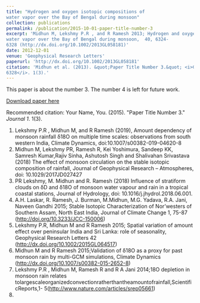 ```yaml
---
title: "Hydrogen and oxygen isotopic compositions of
water vapor over the Bay of Bengal during monsoon"
collection: publications
permalink: /publication/2015-10-01-paper-title-number-3
excerpt: 'Midhun M, Lekshmy P.R , and R Ramesh 2013; Hydrogen and oxygen isotopic compositions of
water vapor over the Bay of Bengal during monsoon,  40, 6324-
6328 (http://dx.doi.org/10.1002/2013GL058181)'
date: 2012-12-01
venue: 'Geophysical Research Letters'
paperurl: 'http://dx.doi.org/10.1002/2013GL058181'
citation: 'Midhun et al. (2013). &quot;Paper Title Number 3.&quot; <i>Geophysical Research Letters 40, 6324-
6328</i>. 1(3).'
---
```

This paper is about the number 3. The number 4 is left for future work.

[Download paper here](http://academicpages.github.io/files/paper3.pdf)

Recommended citation: Your Name, You. (2015). "Paper Title Number 3." <i>Journal 1</i>. 1(3).


1. Lekshmy P.R , Midhun M, and R Ramesh (2019), Amount dependency of monsoon rainfall δ18O
on multiple time scales: observations from south western India, Climate Dynamics,
doi:10.1007/s00382-019-04620-8
2. Midhun M, Lekshmy PR, Ramesh R, Kei Yoshimura, Sandeep KK, Samresh Kumar,Rajiv
Sinha, Ashutosh Singh and Shalivahan Srivastava (2018) The effect of monsoon circulation on
the stable isotopic composition of rainfall, Journal of Geophysical Research – Atmospheres, doi:
10.1029/2017JD027427
3. PR Lekshmy, M. Midhun and R. Ramesh (2018) Influence of stratiform clouds on δD and δ18O
of monsoon water vapour and rain in a tropical coastal stations, Journal of Hydrology, doi:
10.1016/j.jhydrol.2018.06.001.
4. A.H. Laskar, R. Ramesh, J. Burman, M.Midhun, M.G. Yadava, R.A. Jani, Naveen Gandhi 2015;
Stable Isotopic Characterization of Nor’westers of Southern Assam, North East India, Journal of
Climate Change 1, 75-87 (http://doi.org/10.3233/JCC-150006)
5. Lekshmy P.R, Midhun M and R Ramesh 2015; Spatial variation of amount effect over peninsular
India and Sri Lanka: role of seasonality, Geophysical Research Letters 42
(http://dx.doi.org/10.1002/2015GL064517)
6. Midhun M and R Ramesh 2015;Validation of δ18O as a proxy for past monsoon rain by
multi-GCM simulations, Climate Dynamics (http://dx.doi.org/10.1007/s00382-015-2652-8)
7. Lekshmy P.R , Midhun M, Ramesh R and R A Jani 2014;18O depletion in monsoon rain relates
tolargescaleorganizedconvectionratherthantheamountofrainfall,ScientificReports,1-
5(http://www.nature.com/articles/srep05661)
8. 
